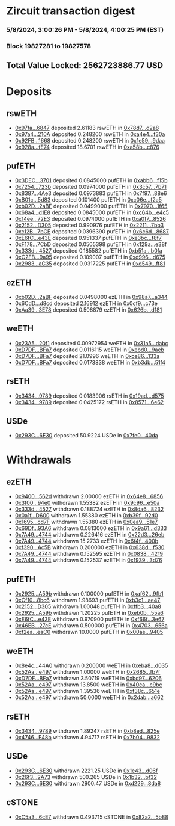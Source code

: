 # Zircuit transaction digest
### 5/8/2024, 3:00:26 PM - 5/8/2024, 4:00:25 PM (EST)
### Block 19827281 to 19827578

## Total Value Locked: 2562723886.77 USD

# Deposits
## rswETH
- [0x97fa...6847](https://etherscan.io/address/0x97fa1557d6E3C41e30490cd18dFc8040c2b66847) deposited 2.61183 rswETH in [0x78d7...d2a8](https://etherscan.io/tx/0x97fa1557d6E3C41e30490cd18dFc8040c2b66847)
- [0x97a4...210A](https://etherscan.io/address/0x97a4c6e351F4b2906EF71A126DF204fC65e5210A) deposited 0.248200 rswETH in [0xa4e4...f30a](https://etherscan.io/tx/0x97a4c6e351F4b2906EF71A126DF204fC65e5210A)
- [0x92FB...1668](https://etherscan.io/address/0x92FBffb87ee5f7405A02cBbF87814E0f9d471668) deposited 0.248200 rswETH in [0x1e59...9daa](https://etherscan.io/tx/0x92FBffb87ee5f7405A02cBbF87814E0f9d471668)
- [0x928a...fE74](https://etherscan.io/address/0x928a49f3622af6cAFd2bBCbBE5135b9623e7fE74) deposited 18.6701 rswETH in [0xa58b...c876](https://etherscan.io/tx/0x928a49f3622af6cAFd2bBCbBE5135b9623e7fE74)
## pufETH
- [0x3DEC...3701](https://etherscan.io/address/0x3DEC6D7cb5a964EcA2062B536F9767f92Ec83701) deposited 0.0845000 pufETH in [0xabb6...f15b](https://etherscan.io/tx/0x3DEC6D7cb5a964EcA2062B536F9767f92Ec83701)
- [0x7254...723b](https://etherscan.io/address/0x7254B74050a191602903bc43B7232de6aDf0723b) deposited 0.0974000 pufETH in [0x3c57...7b71](https://etherscan.io/tx/0x7254B74050a191602903bc43B7232de6aDf0723b)
- [0x8387...4Ae3](https://etherscan.io/address/0x8387A9f8BEa69B14515E91402d887D17e9874Ae3) deposited 0.0973883 pufETH in [0x7f97...88e6](https://etherscan.io/tx/0x8387A9f8BEa69B14515E91402d887D17e9874Ae3)
- [0xB01c...5d83](https://etherscan.io/address/0xB01cBf45fe32995ECDf088B1014C3785E9305d83) deposited 0.101400 pufETH in [0xc06e...f2a5](https://etherscan.io/tx/0xB01cBf45fe32995ECDf088B1014C3785E9305d83)
- [0xb02D...2aBF](https://etherscan.io/address/0xb02DA17CefBcdCf685B2Ce2418C2C51C4B892aBF) deposited 0.0499000 pufETH in [0x7970...1f65](https://etherscan.io/tx/0xb02DA17CefBcdCf685B2Ce2418C2C51C4B892aBF)
- [0x68a4...d1E8](https://etherscan.io/address/0x68a4a68FB02DE557f3fDAF378542036b6c1Cd1E8) deposited 0.0845000 pufETH in [0xc64b...e4c5](https://etherscan.io/tx/0x68a4a68FB02DE557f3fDAF378542036b6c1Cd1E8)
- [0x14ee...72E3](https://etherscan.io/address/0x14eefB8CC19D7e6c103761611D3d5270d44f72E3) deposited 0.0974000 pufETH in [0xa0f7...8526](https://etherscan.io/tx/0x14eefB8CC19D7e6c103761611D3d5270d44f72E3)
- [0x2152...D305](https://etherscan.io/address/0x215257e30171dCa72Fa4ac3e0f30A87E67a5D305) deposited 0.990976 pufETH in [0x2211...7bb3](https://etherscan.io/tx/0x215257e30171dCa72Fa4ac3e0f30A87E67a5D305)
- [0xc12B...7bCE](https://etherscan.io/address/0xc12Bf3B7B9d7cf59a59a614ed4E444fA39d77bCE) deposited 0.0396390 pufETH in [0x6c6d...8687](https://etherscan.io/tx/0xc12Bf3B7B9d7cf59a59a614ed4E444fA39d77bCE)
- [0xE6fC...e43E](https://etherscan.io/address/0xE6fCf60c4D6610A4bFd7239D0a525BAf8377e43E) deposited 0.951337 pufETH in [0xe3bc...f8f7](https://etherscan.io/tx/0xE6fCf60c4D6610A4bFd7239D0a525BAf8377e43E)
- [0xF178...7CbD](https://etherscan.io/address/0xF17870277a75De3793817e6e12A7F8c071D57CbD) deposited 0.0505398 pufETH in [0x129a...e38f](https://etherscan.io/tx/0xF17870277a75De3793817e6e12A7F8c071D57CbD)
- [0x333d...4527](https://etherscan.io/address/0x333d681ca419D023129e513A940136639b1E4527) deposited 0.185582 pufETH in [0xb51a...b0fa](https://etherscan.io/tx/0x333d681ca419D023129e513A940136639b1E4527)
- [0xC2FB...9a95](https://etherscan.io/address/0xC2FB56dD4a7dbBcd78c0cd875701F4dDa5019a95) deposited 0.109007 pufETH in [0xd996...d675](https://etherscan.io/tx/0xC2FB56dD4a7dbBcd78c0cd875701F4dDa5019a95)
- [0x2983...aC35](https://etherscan.io/address/0x2983723A66c26269226df30d8203a4c19417aC35) deposited 0.0317225 pufETH in [0xd549...ff81](https://etherscan.io/tx/0x2983723A66c26269226df30d8203a4c19417aC35)
## ezETH
- [0xb02D...2aBF](https://etherscan.io/address/0xb02DA17CefBcdCf685B2Ce2418C2C51C4B892aBF) deposited 0.0498000 ezETH in [0x98a7...a344](https://etherscan.io/tx/0xb02DA17CefBcdCf685B2Ce2418C2C51C4B892aBF)
- [0x6CdD...d8cd](https://etherscan.io/address/0x6CdD6334B7d60fA05Fa48a578DCb754a1D69d8cd) deposited 2.16912 ezETH in [0x0cf9...c73e](https://etherscan.io/tx/0x6CdD6334B7d60fA05Fa48a578DCb754a1D69d8cd)
- [0xAa39...3E78](https://etherscan.io/address/0xAa3966a62838235273A094e5e455D06B933F3E78) deposited 0.508879 ezETH in [0x626b...d181](https://etherscan.io/tx/0xAa3966a62838235273A094e5e455D06B933F3E78)
## weETH
- [0x23A5...20f1](https://etherscan.io/address/0x23A5466C79b64e26d65b6e81f9D15e3E653e20f1) deposited 0.00972954 weETH in [0x31a5...dabc](https://etherscan.io/tx/0x23A5466C79b64e26d65b6e81f9D15e3E653e20f1)
- [0xD7DF...BFa7](https://etherscan.io/address/0xD7DF7E085214743530afF339aFC420c7c720BFa7) deposited 0.0116115 weETH in [0xebd0...9aeb](https://etherscan.io/tx/0xD7DF7E085214743530afF339aFC420c7c720BFa7)
- [0xD7DF...BFa7](https://etherscan.io/address/0xD7DF7E085214743530afF339aFC420c7c720BFa7) deposited 21.0996 weETH in [0xce86...133a](https://etherscan.io/tx/0xD7DF7E085214743530afF339aFC420c7c720BFa7)
- [0xD7DF...BFa7](https://etherscan.io/address/0xD7DF7E085214743530afF339aFC420c7c720BFa7) deposited 0.0173838 weETH in [0xb3db...51f4](https://etherscan.io/tx/0xD7DF7E085214743530afF339aFC420c7c720BFa7)
## rsETH
- [0x3434...9789](https://etherscan.io/address/0x34349c5569e7B846c3558961552D2202760A9789) deposited 0.0183906 rsETH in [0x19ad...d575](https://etherscan.io/tx/0x34349c5569e7B846c3558961552D2202760A9789)
- [0x3434...9789](https://etherscan.io/address/0x34349c5569e7B846c3558961552D2202760A9789) deposited 0.0425172 rsETH in [0x8571...6e62](https://etherscan.io/tx/0x34349c5569e7B846c3558961552D2202760A9789)
## USDe
- [0x293C...6E30](https://etherscan.io/address/0x293C6937D8D82e05B01335F7B33FBA0c8e256E30) deposited 50.9224 USDe in [0x7fe0...40da](https://etherscan.io/tx/0x293C6937D8D82e05B01335F7B33FBA0c8e256E30)
# Withdrawals
## ezETH
- [0x9400...562d](https://etherscan.io/address/0x94007DeCf4756D4A39bBb98e2D15eD22EF3F562d) withdrawn 2.00000 ezETH in [0x64e8...6856](https://etherscan.io/tx/0x94007DeCf4756D4A39bBb98e2D15eD22EF3F562d)
- [0x3f00...94e0](https://etherscan.io/address/0x3f00d2C21B1a60167498EC8Ae23CA442608794e0) withdrawn 1.55382 ezETH in [0x9c96...e50a](https://etherscan.io/tx/0x3f00d2C21B1a60167498EC8Ae23CA442608794e0)
- [0x333d...4527](https://etherscan.io/address/0x333d681ca419D023129e513A940136639b1E4527) withdrawn 0.188724 ezETH in [0x8da6...8232](https://etherscan.io/tx/0x333d681ca419D023129e513A940136639b1E4527)
- [0x0a1f...D600](https://etherscan.io/address/0x0a1f3041Bc187c041858B889dD77Ad8235d0D600) withdrawn 1.55380 ezETH in [0xb39f...92d0](https://etherscan.io/tx/0x0a1f3041Bc187c041858B889dD77Ad8235d0D600)
- [0x1695...cd7F](https://etherscan.io/address/0x169535277B1Bc71BF76fd8378F38Ca4956e7cd7F) withdrawn 1.55380 ezETH in [0x0ea9...51e7](https://etherscan.io/tx/0x169535277B1Bc71BF76fd8378F38Ca4956e7cd7F)
- [0x69Df...93A6](https://etherscan.io/address/0x69Df2979A06df8cE9A80608843ae3bf72E6793A6) withdrawn 0.0813000 ezETH in [0x9a61...d333](https://etherscan.io/tx/0x69Df2979A06df8cE9A80608843ae3bf72E6793A6)
- [0x7A49...4744](https://etherscan.io/address/0x7A493Be5c2ce014cD049Bf178a1ac0Db1B434744) withdrawn 0.226416 ezETH in [0x22d3...26eb](https://etherscan.io/tx/0x7A493Be5c2ce014cD049Bf178a1ac0Db1B434744)
- [0x7A49...4744](https://etherscan.io/address/0x7A493Be5c2ce014cD049Bf178a1ac0Db1B434744) withdrawn 15.2733 ezETH in [0x6f4f...400b](https://etherscan.io/tx/0x7A493Be5c2ce014cD049Bf178a1ac0Db1B434744)
- [0xf390...Ac5B](https://etherscan.io/address/0xf3906a9E6C6729797B83d79c55D6E3dD71cEAc5B) withdrawn 0.200000 ezETH in [0x638d...f530](https://etherscan.io/tx/0xf3906a9E6C6729797B83d79c55D6E3dD71cEAc5B)
- [0x7A49...4744](https://etherscan.io/address/0x7A493Be5c2ce014cD049Bf178a1ac0Db1B434744) withdrawn 0.152595 ezETH in [0x0838...4219](https://etherscan.io/tx/0x7A493Be5c2ce014cD049Bf178a1ac0Db1B434744)
- [0x7A49...4744](https://etherscan.io/address/0x7A493Be5c2ce014cD049Bf178a1ac0Db1B434744) withdrawn 0.152537 ezETH in [0x1939...3d76](https://etherscan.io/tx/0x7A493Be5c2ce014cD049Bf178a1ac0Db1B434744)
## pufETH
- [0x2925...A59b](https://etherscan.io/address/0x292586fB874732e3E544669b7938a28189dFA59b) withdrawn 0.100000 pufETH in [0xaf62...9fb1](https://etherscan.io/tx/0x292586fB874732e3E544669b7938a28189dFA59b)
- [0xCf10...8bc6](https://etherscan.io/address/0xCf1008b5e94Ac025900A70bc2d66E8b9CA9a8bc6) withdrawn 1.98693 pufETH in [0xb3c1...ae47](https://etherscan.io/tx/0xCf1008b5e94Ac025900A70bc2d66E8b9CA9a8bc6)
- [0x2152...D305](https://etherscan.io/address/0x215257e30171dCa72Fa4ac3e0f30A87E67a5D305) withdrawn 1.00048 pufETH in [0xffb3...40a8](https://etherscan.io/tx/0x215257e30171dCa72Fa4ac3e0f30A87E67a5D305)
- [0x2925...A59b](https://etherscan.io/address/0x292586fB874732e3E544669b7938a28189dFA59b) withdrawn 1.20225 pufETH in [0xeb0b...55a6](https://etherscan.io/tx/0x292586fB874732e3E544669b7938a28189dFA59b)
- [0xE6fC...e43E](https://etherscan.io/address/0xE6fCf60c4D6610A4bFd7239D0a525BAf8377e43E) withdrawn 0.970900 pufETH in [0xf66f...3e67](https://etherscan.io/tx/0xE6fCf60c4D6610A4bFd7239D0a525BAf8377e43E)
- [0x46EB...27cE](https://etherscan.io/address/0x46EB8B34D1d5598Cde2Afb7654238BffF82627cE) withdrawn 0.500000 pufETH in [0x4703...656a](https://etherscan.io/tx/0x46EB8B34D1d5598Cde2Afb7654238BffF82627cE)
- [0xf2ea...eaC0](https://etherscan.io/address/0xf2eae206F22AFE2b9b1C71A274a85bD0D4CDeaC0) withdrawn 10.0000 pufETH in [0x00ae...9405](https://etherscan.io/tx/0xf2eae206F22AFE2b9b1C71A274a85bD0D4CDeaC0)
## weETH
- [0x8e4c...44A0](https://etherscan.io/address/0x8e4cB687feAd702b8848EfaDd9A539888F0e44A0) withdrawn 0.200000 weETH in [0xeba8...d035](https://etherscan.io/tx/0x8e4cB687feAd702b8848EfaDd9A539888F0e44A0)
- [0x52Aa...e497](https://etherscan.io/address/0x52Aa899454998Be5b000Ad077a46Bbe360F4e497) withdrawn 1.00000 weETH in [0x2685...fb7f](https://etherscan.io/tx/0x52Aa899454998Be5b000Ad077a46Bbe360F4e497)
- [0xD7DF...BFa7](https://etherscan.io/address/0xD7DF7E085214743530afF339aFC420c7c720BFa7) withdrawn 3.50719 weETH in [0xbd97...6206](https://etherscan.io/tx/0xD7DF7E085214743530afF339aFC420c7c720BFa7)
- [0x52Aa...e497](https://etherscan.io/address/0x52Aa899454998Be5b000Ad077a46Bbe360F4e497) withdrawn 13.8500 weETH in [0x40ca...c9bc](https://etherscan.io/tx/0x52Aa899454998Be5b000Ad077a46Bbe360F4e497)
- [0x52Aa...e497](https://etherscan.io/address/0x52Aa899454998Be5b000Ad077a46Bbe360F4e497) withdrawn 1.39536 weETH in [0xf38c...651e](https://etherscan.io/tx/0x52Aa899454998Be5b000Ad077a46Bbe360F4e497)
- [0x52Aa...e497](https://etherscan.io/address/0x52Aa899454998Be5b000Ad077a46Bbe360F4e497) withdrawn 50.0000 weETH in [0x2dab...a662](https://etherscan.io/tx/0x52Aa899454998Be5b000Ad077a46Bbe360F4e497)
## rsETH
- [0x3434...9789](https://etherscan.io/address/0x34349c5569e7B846c3558961552D2202760A9789) withdrawn 1.89247 rsETH in [0xb8ed...825e](https://etherscan.io/tx/0x34349c5569e7B846c3558961552D2202760A9789)
- [0x4746...F48b](https://etherscan.io/address/0x4746e8E76E4E8F1B8e912624B037A6A6Ba59F48b) withdrawn 4.94717 rsETH in [0x7b04...9832](https://etherscan.io/tx/0x4746e8E76E4E8F1B8e912624B037A6A6Ba59F48b)
## USDe
- [0x293C...6E30](https://etherscan.io/address/0x293C6937D8D82e05B01335F7B33FBA0c8e256E30) withdrawn 2221.25 USDe in [0x1e43...d06f](https://etherscan.io/tx/0x293C6937D8D82e05B01335F7B33FBA0c8e256E30)
- [0x26f3...2A73](https://etherscan.io/address/0x26f396cC4d63f90585DE7a07969A5296af502A73) withdrawn 500.265 USDe in [0x1b32...bf32](https://etherscan.io/tx/0x26f396cC4d63f90585DE7a07969A5296af502A73)
- [0x293C...6E30](https://etherscan.io/address/0x293C6937D8D82e05B01335F7B33FBA0c8e256E30) withdrawn 2900.47 USDe in [0xd229...8da8](https://etherscan.io/tx/0x293C6937D8D82e05B01335F7B33FBA0c8e256E30)
## cSTONE
- [0xC5a3...6cE7](https://etherscan.io/address/0xC5a32865D23E5C7498EE2C3788cA917Df1126cE7) withdrawn 0.493715 cSTONE in [0x82a2...5b88](https://etherscan.io/tx/0xC5a32865D23E5C7498EE2C3788cA917Df1126cE7)
